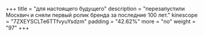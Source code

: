 +++
title = "для настоящего будущего"
description = "перезапустили Москвич и сняли первый ролик бренда за последние 100 лет."
kinescope = "7ZXEYSCLTe6TTfvyuYsdzm"
padding = "42.62%"
more = "no"
weight = "97"
+++